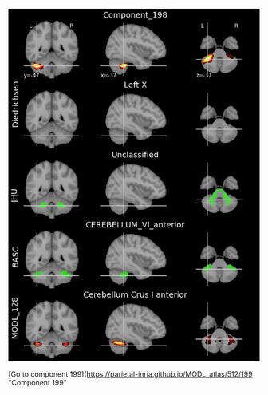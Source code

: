 


![198](preliminary/198.jpg "Component 198")

[Go to component 199](https://parietal-inria.github.io/MODL_atlas/512/199 "Component 199"